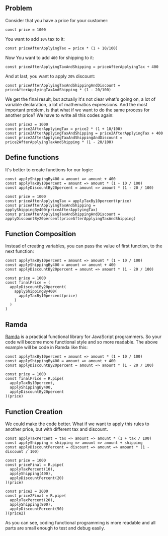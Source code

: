 ## Problem

Consider that you have a price for your customer:

```
const price = 1000
```

You want to add `10%` tax to it:

```
const priceAfterApplyingTax = price * (1 + 10/100)
```

Now You want to add `400` for shipping to it:

```
const priceAfterApplyingTaxAndShipping = priceAfterApplyingTax + 400
```

And at last, you want to apply `20%` discount:

```
const priceAfterApplyingTaxAndShippingAndDiscount = priceAfterApplyingTaxAndShipping * (1 - 20/100)
```


We get the final result, but actually it's not clear what's going on, a lot of variable declaration,
a lot of mathematics expressions. And the most important problem, is that what if we want to do
the same process for another price? We have to write all this codes again:


```
const price2 = 1000
const price2AfterApplyingTax = price2 * (1 + 10/100)
const price2AfterApplyingTaxAndShipping = price2AfterApplyingTax + 400
const price2AfterApplyingTaxAndShippingAndDiscount = price2AfterApplyingTaxAndShipping * (1 - 20/100)
```

## Define functions

It's better to create functions for our logic:

```
const applyShippingBy400 = amount => amount + 400
const applyTaxBy10percent = amount => amount * (1 + 10 / 100)
const applyDiscountBy20percent = amount => amount * (1 - 20 / 100)

const price = 1000
const priceAfterApplyingTax = applyTaxBy10percent(price)
const priceAfterApplyingTaxAndShipping = applyShippingBy400(priceAfterApplyingTax)
const priceAfterApplyingTaxAndShippingAndDiscount = applyDiscountBy20percent(priceAfterApplyingTaxAndShipping)
```

## Function Composition

Instead of creating variables, you can pass the value of first function, to the next function:

```
const applyTaxBy10percent = amount => amount * (1 + 10 / 100)
const applyShippingBy400 = amount => amount + 400
const applyDiscountBy20percent = amount => amount * (1 - 20 / 100)

const price = 1000
const finalPrice = (
  applyDiscountBy20percent(
    applyShippingBy400(
      applyTaxBy10percent(price)
    )
  )
)
```

## Ramda

[Ramda](http://ramdajs.com/) is a practical functional library for JavaScript programmers.
So your code will become more functional style and so more readable. The above example will be 
code in Ramda like this:

```
const applyTaxBy10percent = amount => amount * (1 + 10 / 100)
const applyShippingBy400 = amount => amount + 400
const applyDiscountBy20percent = amount => amount * (1 - 20 / 100)

const price = 1000
const finalPrice = R.pipe(
  applyTaxBy10percent,
  applyShippingBy400,
  applyDiscountBy20percent
)(price)
```

## Function Creation

We could make the code better. What if we want to apply this rules to another price, but
with different tax and discount.

```
const applyTaxPercent = tax => amount => amount * (1 + tax / 100)
const applyShipping = shipping => amount => amount + shipping
const applyDiscountPercent = discount => amount => amount * (1 - discount / 100)

const price = 1000
const priceFinal = R.pipe(
  applyTaxPercent(10),
  applyShipping(400),
  applyDiscountPercent(20)
)(price)

const price2 = 2000
const price2Final = R.pipe(
  applyTaxPercent(20),
  applyShipping(800),
  applyDiscountPercent(50)
)(price2)
```

As you can see, coding functional programming is more readable and all parts are
small enough to test and debug easily.